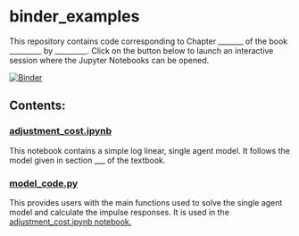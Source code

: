 # binder_examples


This repository contains code corresponding to Chapter _______ of the book _________ by _________. Click on the button below to launch an interactive session where the Jupyter Notebooks can be opened.

[![Binder](https://mybinder.org/badge.svg)](https://mybinder.org/v2/gh/johnrwilson/TextbookCode/master)

## Contents:

### [adjustment_cost.ipynb](adjustment_cost.ipynb)
This notebook contains a simple log linear, single agent model. It follows the model given in section ___ of the textbook.

### [model_code.py](model_code.py)
This provides users with the main functions used to solve the single agent model and calculate the impulse responses. It is used in the [adjustment_cost.ipynb notebook.](adjustment_cost.ipynb)

